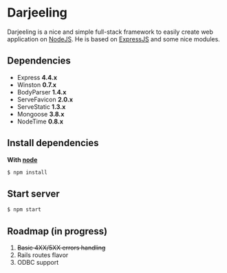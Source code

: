 Darjeeling
==========

Darjeeling is a nice and simple full-stack framework to easily create web application on [NodeJS](http://nodejs.org). He is based on [ExpressJS](http://expressjs.com/) and some nice modules.

## Dependencies
- Express **4.4.x**
- Winston **0.7.x**
- BodyParser **1.4.x**
- ServeFavicon **2.0.x**
- ServeStatic **1.3.x**
- Mongoose **3.8.x**
- NodeTime **0.8.x**

## Install dependencies
**With [node](http://nodejs.org)**

``` sh
$ npm install
```

## Start server
``` sh
$ npm start
```

## Roadmap (in progress)

1. ~~Basic 4XX/5XX errors handling~~
2. Rails routes flavor
3. ODBC support 
